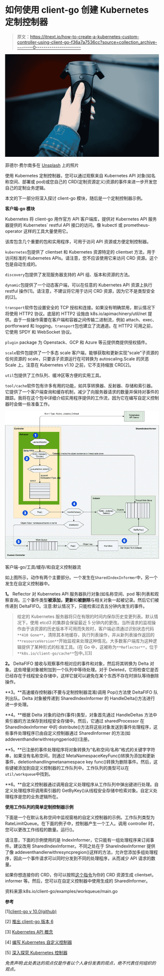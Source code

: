 # 如何使用 client-go 创建 Kubernetes 定制控制器

> 原文：<https://itnext.io/how-to-create-a-kubernetes-custom-controller-using-client-go-f36a7a7536cc?source=collection_archive---------0----------------------->

![](img/2ba6f5477e7f57a20e9075745d1dc04e.png)

菲德尔·费尔南多在 [Unsplash](https://unsplash.com?utm_source=medium&utm_medium=referral) 上的照片

使用 Kubernetes 定制控制器，您可以通过观察来自 Kubernetes API 对象(如名称空间、部署或 pod)或您自己的 CRD(定制资源定义)资源的事件来进一步开发您自己的定制业务逻辑。

本文的下一部分将深入探讨 client-go 模块，随后是一个定制控制器示例。

**客户端-go 模块**

Kubernetes 将 client-go 用作官方 API 客户端库，提供对 Kubernetes API 服务器提供的 Kubernetes` restful API 接口的访问。像 kubectl 或 prometheus-operator 这样的工具大量使用它。

该库包含几个重要的包和实用程序，可用于访问 API 资源或方便定制控制器。

`kubernetes`包提供了 clientset 和 Kubernetes 资源特定的 clientset 方法，用于访问标准的 Kubernetes APIs。请注意，您不应该使用它来访问 CRD 资源。这个包是自动生成的。

`discovery`包提供了发现服务器支持的 API 组、版本和资源的方法。

`dynamic`包提供了一个动态客户端，可以在任意的 Kubernetes API 资源上执行 restful 操作[1]。请注意，不建议将它用于访问 CRD 资源，因为它不是类型安全的[2]。

`transport`软件包设置安全的 TCP 授权和连接。如果没有明确禁用，默认情况下将使用 HTTP2 协议。底层的 HTTP2 设施由 k8s.io/apimachinery/util/net 提供。由于一些操作需要在客户端和容器之间传输二进制流，例如 attach、exec、portforward 和 logging，`transport`包也建立了流通道。在 HTTP2 可用之前，它使用 SPDY 和 WebSocket 协议。

`plugin` package 为 Openstack、GCP 和 Azure 等云提供商提供授权插件。

`scale`软件包提供了一个多态 scale 客户端，能够获取和更新实现“scale”子资源的任何资源的 scale，只要该子资源运行在可转换为 autoscaling.Scale 的厌恶 Scale 上。注意在 Kubernetes v1.10 之前，它不支持缩放 CRD[2]。

`util`包提供了工作队列、缓冲区等方便的实用工具。

`tool/cache`软件包有许多有用的功能，如共享转换器、反射器、存储和索引器。它提供了一个客户端查询和缓存机制，减少了向服务器请求的数量并保持对事件的跟踪。我将在这个包中详细介绍实用程序提供的工作流，因为它在编写自定义控制器时会做一些准备工作。

![](img/d2f9204d07113787cc4b455f674655f0.png)

客户端-go/工具/缓存/和自定义控制器流

如上图所示，动作有两个主要部分。一个发生在`SharedIndexInformer`中，另一个发生在自定义控制器中。

**1。** Reflector 对 Kubernetes API 服务器执行对象(如名称空间、pod 等)列表和观察查询。三个事件类型**被添加，更新**和**被删除**与相关对象一起被记录。然后它们被传递到 DeltaFIFO。注意:默认情况下，只能检索过去五分钟内发生的事件。

> 给定的 Kubernetes 服务器将只在有限的时间内保存历史变更列表。默认情况下，使用 etcd3 的集群会保留最近 5 分钟内的更改。当所请求的监视操作由于该资源的历史版本不可用而失败时，客户端必须通过识别状态代码`**410 Gone**`，清除其本地缓存，执行列表操作，并从新列表操作返回的`**resourceVersion**`开始监视来处理这种情况。大多数客户端库为这种逻辑提供了某种形式的标准工具。(在 Go 中，这被称为`**Reflector**`，位于`**k8s.io/client-go/cache**`包中。)[3]

**2。** DeltaFIFO 接收与观察事件相对应的事件和对象，然后将其转换为 Delta 对象。这些增量对象被附加到一个队列中等待处理。对于 Deleted，它将检查它是否已经存在于线程安全存储中，这样它就可以避免在某个东西不存在时排队等待删除操作。

**3。**高速缓存控制器(不要与定制控制器混淆)调用 Pop()方法使 DeltaFIFO 队列出队。Delta 对象被传递到 SharedIndexInformer 的 HandleDelta()方法进行进一步处理。

**4。**根据 Delta 对象的动作(事件)类型，对象首先通过 HandleDeltas 方法中索引器的方法保存到线程安全存储中。然后，它通过 sharedProcessor 在 SharedIndexInformer 中的 distribute()方法将这些对象发送到事件处理程序，这些事件处理程序已由自定义控制器通过 SharedInformer 的方法(如 addeventhandlerwithresyngperiod())注册。

**5。**已注册的事件处理程序将对象转换为“名称空间/名称”格式的关键字字符串，如果没有名称空间，则通过 MetaNamespaceKeyFunc()转换为添加和更新事件，deletionhandlingmetanamespace key func()转换为删除事件。然后，这些键被添加到自定义控制器的工作队列中。工作队列的类型可以在`util/workqueue`中找到。

**6。**自定义控制器通过调用自定义处理程序从工作队列中弹出键进行处理。自定义处理程序将调用索引器的 GetByKey()从线程安全存储中检索对象。自定义处理程序是您的业务逻辑所在。

**使用工作队列的简单定制控制器示例**

下面是一个在默认名称空间中监视窗格的自定义控制器的示例。工作队列类型为 RateLimitQueue。在下面的例子中，控制器产生一个工人。调用 controller 时，您可以更改工作线程的数量。运行()。

请注意，下面的示例使用的是 IndexInformer，它只能有一组处理程序来订阅事件。建议改用 SharedIndexInformer。不同之处在于 ShareIndexInformer 提供了像 addeventhandlerwithresyncpregion()这样的方法，允许您添加多组处理程序，因此一个事件请求可以同时分发到不同的处理程序，从而减少 API 请求的数量。

如果你想连接你的 CRD，你可以按照[这个指令](/how-to-generate-client-codes-for-kubernetes-custom-resource-definitions-crd-b4b9907769ba)为你的 CRD 资源生成 clientset，informer 等。然后，您可以在自定义控制器中使用生成的 SharedInformer。

资料来源:k8s.io/client-go/examples/workqueue/main.go

**参考**

[1][client-go v 10.0(github)](https://github.com/kubernetes/client-go/tree/release-10.0)

[2] [推出 client-go 版本 6](https://kubernetes.io/blog/2018/01/introducing-client-go-version-6/)

[3] [Kubernetes API 概念](https://kubernetes.io/docs/reference/using-api/api-concepts/)

[4] [编写 Kubernetes 自定义控制器](https://medium.com/@cloudark/kubernetes-custom-controllers-b6c7d0668fdf)

[5] [深入探究 Kubernetes 控制器](https://engineering.bitnami.com/articles/a-deep-dive-into-kubernetes-controllers.html)

*免责声明:此处表达的观点仅是作者以个人身份发表的观点，绝不代表任何组织的观点。*